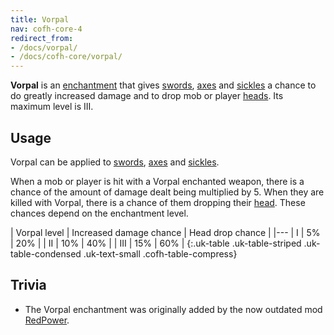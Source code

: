 ```yaml
---
title: Vorpal
nav: cofh-core-4
redirect_from:
- /docs/vorpal/
- /docs/cofh-core/vorpal/
---
```


**Vorpal** is an [enchantment](https://minecraft.gamepedia.com/Enchanting) that
gives [swords](https://minecraft.gamepedia.com/Sword),
[axes](https://minecraft.gamepedia.com/Axe) and [sickles](/docs/thermal-foundation/sickles/) a
chance to do greatly increased damage and to drop mob or player
[heads](https://minecraft.gamepedia.com/Mob_head). Its maximum level is III.


Usage
-----

Vorpal can be applied to [swords](https://minecraft.gamepedia.com/Sword),
[axes](https://minecraft.gamepedia.com/Axe) and [sickles](/docs/thermal-foundation/sickles/).

When a mob or player is hit with a Vorpal enchanted weapon, there is a chance of
the amount of damage dealt being multiplied by 5. When they are killed with
Vorpal, there is a chance of them dropping their
[head](https://minecraft.gamepedia.com/Head). These chances depend on the
enchantment level.

| Vorpal level | Increased damage chance | Head drop chance |
|---
| I | 5% | 20% |
| II | 10% | 40% |
| III | 15% | 60% |
{:.uk-table .uk-table-striped .uk-table-condensed .uk-text-small .cofh-table-compress}


Trivia
------

* The Vorpal enchantment was originally added by the now outdated mod
  [RedPower](http://www.eloraam.com/).
